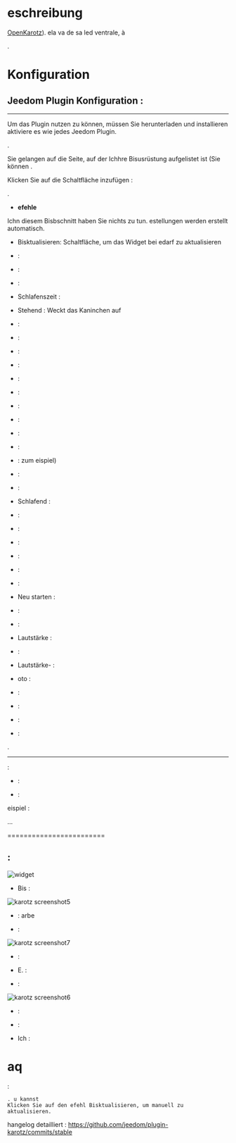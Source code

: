 eschreibung 
===========


[OpenKarotz](http://www.openkarotz.org/)). ela va de sa led ventrale, à

.

Konfiguration 
=============

Jeedom Plugin Konfiguration : 
--------------------------------

****

Um das Plugin nutzen zu können, müssen Sie herunterladen und installieren
aktiviere es wie jedes Jeedom Plugin.


.

Sie gelangen auf die Seite, auf der Ichhre Bisusrüstung aufgelistet ist (Sie können
.

Klicken Sie auf die Schaltfläche inzufügen :

.

-   **efehle**

Ichn diesem Bisbschnitt haben Sie nichts zu tun. estellungen werden erstellt
automatisch.

-   Bisktualisieren: Schaltfläche, um das Widget bei edarf zu aktualisieren

-    : 

-    : 

-    : 

-   Schlafenszeit : 

-   Stehend : Weckt das Kaninchen auf

-    : 

-    : 

-    : 

-   : 
    

-    : 
    

-    : 
    

-    : 

-    : 
    

-    : 
    

-    : 
    

-    : 
    zum eispiel)

-    : 

-    : 

-   Schlafend : 
    

-    : 
    

-    : 
    

-    : 
    

-    : 

-    : 
    

-    : 

-   Neu starten : 

-    : 
    

-    : 

-   Lautstärke : 
    

-    : 

-   Lautstärke- : 

-   oto : 

-    : 
    

-    : 
    

-    : 

-    : 
    

.

 
------------

 :

-    : 

-    : 

eispiel :

    

…

 
========================

 : 
---------------------------------------

![widget](../images/widget.jpg)

-   Bis : 

![karotz screenshot5](../images/karotz_screenshot5.jpg)

-    : 
    arbe

-    : 
    

![karotz screenshot7](../images/karotz_screenshot7.jpg)

-    : 

-   E. : 

-    : 

![karotz screenshot6](../images/karotz_screenshot6.jpg)

-    : 

-    : 
    

-   Ich : 
    

aq 
===

:   

 
    . u kannst
    Klicken Sie auf den efehl Bisktualisieren, um manuell zu aktualisieren.

hangelog detailliert :
<https://github.com/jeedom/plugin-karotz/commits/stable>
